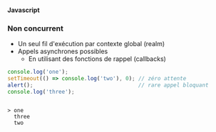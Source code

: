 #### Javascript
### Non concurrent
* Un seul fil d'exécution par contexte global (realm)
* Appels asynchrones possibles
  * En utilisant des fonctions de rappel (callbacks)

```javascript fix
console.log('one');
setTimeout(() => console.log('two'), 0); // zéro attente
alert();                                 // rare appel bloquant
console.log('three');
```

<pre class="fragment"><code data-trim class="fix">
> one
  three
  two
</code></pre>



